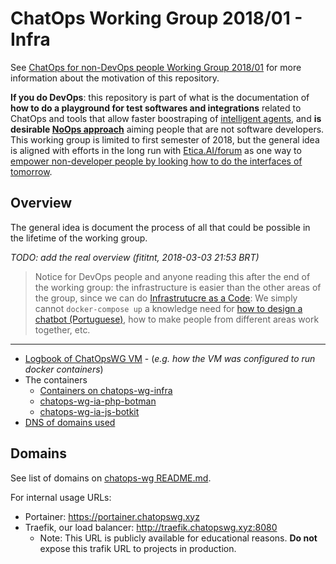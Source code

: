 # ChatOps  Working Group 2018/01 - Infra
See [ChatOps for non-DevOps people Working Group 2018/01](https://github.com/fititnt/chatops-wg)
for more information about the motivation of this repository.

**If you do DevOps**: this repository is part of what is the documentation of
**how to do a playground for test softwares and integrations** related to ChatOps
and tools that allow faster boostraping of [intelligent agents](https://en.wikipedia.org/wiki/Intelligent_agent),
and **is desirable [NoOps approach](http://searchcloudapplications.techtarget.com/definition/noops)**
aiming people that are not software developers. This working group is limited
to first semester of 2018, but the general idea is aligned with efforts in the
long run with [Etica.AI/forum](https://github.com/EticaAI/forum) as one way to
[empower non-developer people by looking how to do the interfaces of tomorrow](https://www.youtube.com/watch?time_continue=1125&v=zhkTHkIZJEc).

## Overview
The general idea is document the process of all that could be possible in
the lifetime of the working group.

_TODO: add the real overview (fititnt, 2018-03-03 21:53 BRT)_

> Notice for DevOps people and anyone reading this after the end of the working
group: the infrastructure is easier than the other areas of the group, since we
can do [Infrastrutucre as a Code](https://en.wikipedia.org/wiki/Infrastructure_as_Code):
We simply cannot `docker-compose up` a knowledge need for [how to design a chatbot (Portuguese)](https://brasil.uxdesign.cc/ux-e-chatbots-boas-pr%C3%A1ticas-para-desenhar-interfaces-conversacionais-9beb0ba293f2),
how to make people from different areas work together, etc.


---

- [Logbook of ChatOpsWG VM](logbook/chatopswg.sh) - (_e.g. how the VM was configured to run docker containers_)
- The containers
  - [Containers on chatops-wg-infra](containers/chatopswg)
  - [chatops-wg-ia-php-botman](https://github.com/fititnt/chatops-wg-ia-php-botman)
  - [chatops-wg-ia-js-botkit](https://github.com/fititnt/chatops-wg-ia-js-botkit)
- [DNS of domains used](dns.tsv)

## Domains

See list of domains on [chatops-wg README.md](https://github.com/fititnt/chatops-wg#deliverables-of-the-group-so-far).

For internal usage URLs:
- Portainer: <https://portainer.chatopswg.xyz>
- Traefik, our load balancer: <http://traefik.chatopswg.xyz:8080>
  - Note: This URL is publicly available for educational reasons. **Do not** expose this trafik URL to projects in production.
